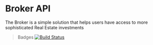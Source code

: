 # Broker API
The Broker is a simple solution that helps users have access to more sophisticated Real Estate investments

> Badges
[![Build Status](https://travis-ci.com/Creative-Script/broker-api.svg?branch=develop)](https://travis-ci.com/Creative-Script/broker-api)